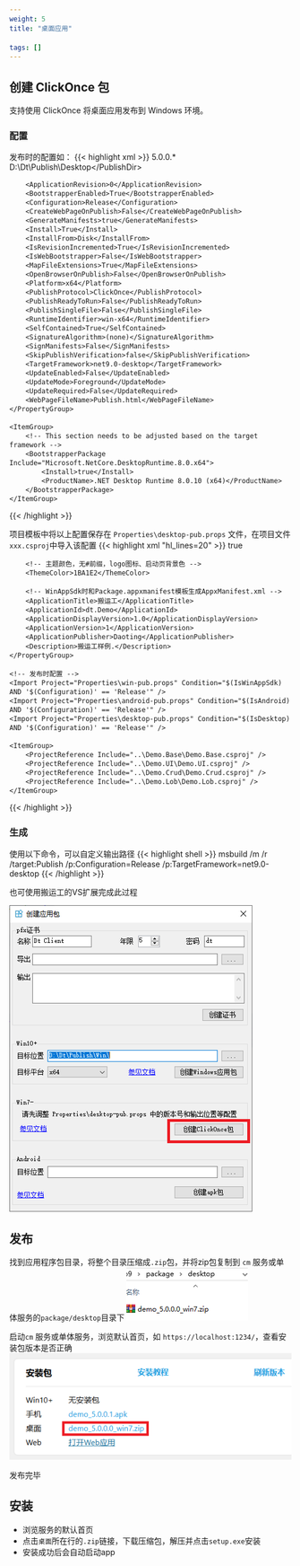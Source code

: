 ```yaml
---
weight: 5
title: "桌面应用"

tags: []
---
```


## 创建 ClickOnce 包

支持使用 ClickOnce 将桌面应用发布到 Windows 环境。

### 配置
发布时的配置如：
{{< highlight xml >}}
<Project>
	<PropertyGroup>
		<ApplicationVersion>5.0.0.*</ApplicationVersion>
		<PublishDir>D:\Dt\Publish\Desktop\</PublishDir>
		
		<ApplicationRevision>0</ApplicationRevision>
		<BootstrapperEnabled>True</BootstrapperEnabled>
		<Configuration>Release</Configuration>
		<CreateWebPageOnPublish>False</CreateWebPageOnPublish>
		<GenerateManifests>true</GenerateManifests>
		<Install>True</Install>
		<InstallFrom>Disk</InstallFrom>
		<IsRevisionIncremented>True</IsRevisionIncremented>
		<IsWebBootstrapper>False</IsWebBootstrapper>
		<MapFileExtensions>True</MapFileExtensions>
		<OpenBrowserOnPublish>False</OpenBrowserOnPublish>
		<Platform>x64</Platform>
		<PublishProtocol>ClickOnce</PublishProtocol>
		<PublishReadyToRun>False</PublishReadyToRun>
		<PublishSingleFile>False</PublishSingleFile>
		<RuntimeIdentifier>win-x64</RuntimeIdentifier>
		<SelfContained>True</SelfContained>
		<SignatureAlgorithm>(none)</SignatureAlgorithm>
		<SignManifests>False</SignManifests>
		<SkipPublishVerification>false</SkipPublishVerification>
		<TargetFramework>net9.0-desktop</TargetFramework>
		<UpdateEnabled>False</UpdateEnabled>
		<UpdateMode>Foreground</UpdateMode>
		<UpdateRequired>False</UpdateRequired>
		<WebPageFileName>Publish.html</WebPageFileName>
	</PropertyGroup>
	
	<ItemGroup>
		<!-- This section needs to be adjusted based on the target framework -->
		<BootstrapperPackage Include="Microsoft.NetCore.DesktopRuntime.8.0.x64">
			<Install>true</Install>
			<ProductName>.NET Desktop Runtime 8.0.10 (x64)</ProductName>
		</BootstrapperPackage>
	</ItemGroup>
</Project>
{{< /highlight >}}

项目模板中将以上配置保存在 `Properties\desktop-pub.props` 文件，在项目文件`xxx.csproj`中导入该配置
{{< highlight xml "hl_lines=20" >}}
<Project Sdk="Dt.Sdk">
	<PropertyGroup>
		<IsExe>true</IsExe>

		<!-- 主题颜色，无#前缀，logo图标、启动页背景色 -->
		<ThemeColor>1BA1E2</ThemeColor>

		<!-- WinAppSdk时和Package.appxmanifest模板生成AppxManifest.xml -->
		<ApplicationTitle>搬运工</ApplicationTitle>
		<ApplicationId>dt.Demo</ApplicationId>
		<ApplicationDisplayVersion>1.0</ApplicationDisplayVersion>
		<ApplicationVersion>1</ApplicationVersion>
		<ApplicationPublisher>Daoting</ApplicationPublisher>
		<Description>搬运工样例.</Description>
	</PropertyGroup>

	<!-- 发布时配置 -->
	<Import Project="Properties\win-pub.props" Condition="$(IsWinAppSdk) AND '$(Configuration)' == 'Release'" />
	<Import Project="Properties\android-pub.props" Condition="$(IsAndroid) AND '$(Configuration)' == 'Release'" />
	<Import Project="Properties\desktop-pub.props" Condition="$(IsDesktop) AND '$(Configuration)' == 'Release'" />
	
	<ItemGroup>
		<ProjectReference Include="..\Demo.Base\Demo.Base.csproj" />
		<ProjectReference Include="..\Demo.UI\Demo.UI.csproj" />
		<ProjectReference Include="..\Demo.Crud\Demo.Crud.csproj" />
		<ProjectReference Include="..\Demo.Lob\Demo.Lob.csproj" />
	</ItemGroup>
</Project>
{{< /highlight >}}

### 生成
使用以下命令，可以自定义输出路径
{{< highlight shell >}}
msbuild /m /r /target:Publish /p:Configuration=Release /p:TargetFramework=net9.0-desktop
{{< /highlight >}}

也可使用搬运工的VS扩展完成此过程

![](1.png)


## 发布
找到应用程序包目录，将整个目录压缩成`.zip`包，并将zip包复制到 `cm` 服务或单体服务的`package/desktop`目录下
![](2.png)

启动`cm` 服务或单体服务，浏览默认首页，如 `https://localhost:1234/`，查看安装包版本是否正确
![](3.png)

发布完毕


## 安装
* 浏览服务的默认首页
* 点击`桌面`所在行的`.zip`链接，下载压缩包，解压并点击`setup.exe`安装
* 安装成功后会自动启动app

